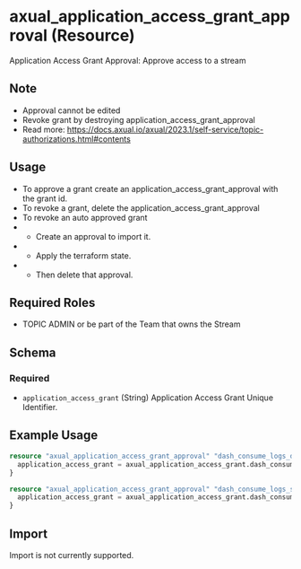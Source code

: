 # axual_application_access_grant_approval (Resource)

Application Access Grant Approval: Approve access to a stream

## Note
- Approval cannot be edited
- Revoke grant by destroying application_access_grant_approval
- Read more: https://docs.axual.io/axual/2023.1/self-service/topic-authorizations.html#contents

## Usage
- To approve a grant create an application_access_grant_approval with the grant id.
- To revoke a grant, delete the application_access_grant_approval
- To revoke an auto approved grant
- - Create an approval to import it. 
- - Apply the terraform state.
- - Then delete that approval.

## Required Roles
- TOPIC ADMIN or be part of the Team that owns the Stream

<!-- schema generated by tfplugindocs -->
## Schema

### Required

- `application_access_grant` (String) Application Access Grant Unique Identifier.

## Example Usage

```terraform
resource "axual_application_access_grant_approval" "dash_consume_logs_dev" {
  application_access_grant = axual_application_access_grant.dash_consume_from_logs_in_dev.id
}

resource "axual_application_access_grant_approval" "dash_consume_logs_staging" {
  application_access_grant = axual_application_access_grant.dash_consume_from_logs_in_staging.id
}
```

## Import

Import is not currently supported.